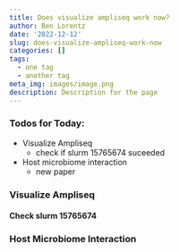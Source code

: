 ```yaml
---
title: Does visualize ampliseq work now?
author: Ben Lorentz
date: '2022-12-12'
slug: does-visualize-ampliseq-work-now
categories: []
tags:
  - one tag
  - another tag
meta_img: images/image.png
description: Description for the page
---
```


### Todos for Today:

- Visualize Ampliseq 
  - check if slurm 15765674 suceeded
- Host microbiome interaction
  - new paper

### Visualize Ampliseq

#### Check slurm 15765674

### Host Microbiome Interaction

